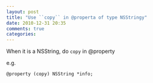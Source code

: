 ```yaml
---
layout: post
title: "Use ``copy`` in @properta of type NSStringy"
date: 2010-12-31 20:35
comments: true
categories: 
---
```


When it is a NSString, do ``copy`` in @property


e.g.


``@property (copy) NSString *info;``

